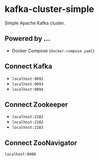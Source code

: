 kafka-cluster-simple
====================

Simple Apache Kafka cluster.

Powered by ...
--------------
- Docker Compose (`docker-compose.yaml`)

Connect Kafka
-------------
- `localhost:9092`
- `localhost:9093`
- `localhost:9094`

Connect Zookeeper
-----------------
- `localhost:2181`
- `localhost:2182`
- `localhost:2183`

Connect ZooNavigator
--------------------
```
localhost:9000
```